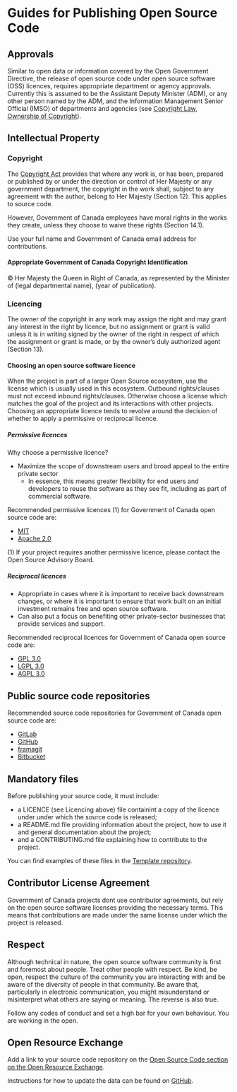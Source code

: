 # Guides for Publishing Open Source Code

## Approvals

Similar to open data or information covered by the Open Government Directive, the release of open source code under open source software (OSS) licences, requires appropriate department or agency approvals.
Currently this is assumed to be the Assistant Deputy Minister (ADM), or any other person named by the ADM, and the Information Management Senior Official (IMSO) of departments and agencies (see [Copyright Law, Ownership of Copyright](https://laws-lois.justice.gc.ca/eng/acts/c-42/page-4.html#h-7)).

## Intellectual Property

### Copyright

The [Copyright Act](http://laws-lois.justice.gc.ca/eng/acts/C-42/index.html) provides that where any work is, or has been, prepared or published by or under the direction or control of Her Majesty or any government department, the copyright in the work shall, subject to any agreement with the author, belong to Her Majesty (Section 12).  This applies to source code.

However, Government of Canada employees have moral rights in the works they create, unless they choose to waive these rights (Section 14.1).

Use your full name and Government of Canada email address for contributions.

#### Appropriate Government of Canada Copyright Identification

© Her Majesty the Queen in Right of Canada, as represented by the Minister of (legal departmental name), (year of publication).

### Licencing

The owner of the copyright in any work may assign the right and may grant any interest in the right by licence, but no assignment or grant is valid unless it is in writing signed by the owner of the right in respect of which the assignment or grant is made, or by the owner’s duly authorized agent (Section 13).

#### Choosing an open source software licence

When the project is part of a larger Open Source ecosystem, use the license which is usually used in this ecosystem.
Outbound rights/clauses must not exceed inbound rights/clauses.
Otherwise choose a license which matches the goal of the project and its interactions with other projects.
Choosing an appropriate licence tends to revolve around the decision of whether to apply a permissive or reciprocal licence.

##### Permissive licences

Why choose a permissive licence?

* Maximize the scope of downstream users and broad appeal to the entire private sector
  * In essence, this means greater flexibility for end users and developers to reuse the software as they see fit, including as part of commercial software.

Recommended permissive licences (1) for Government of Canada open source code are:

* [MIT](https://opensource.org/licenses/MIT)
* [Apache 2.0](https://opensource.org/licenses/Apache-2.0)

(1) If your project requires another permissive licence, please contact the Open Source Advisory Board.

##### Reciprocal licences


* Appropriate in cases where it is important to receive back downstream changes, or where it is important to ensure that work built on an initial investment remains free and open source software.
* Can also put a focus on benefiting other private-sector businesses that provide services and support.

Recommended reciprocal licences for Government of Canada open source code are:

* [GPL 3.0](https://www.gnu.org/licenses/gpl-3.0.en.html)
* [LGPL 3.0](https://www.gnu.org/licenses/lgpl-3.0.en.html)
* [AGPL 3.0](https://www.gnu.org/licenses/agpl-3.0.en.html)

## Public source code repositories

Recommended source code repositories for Government of Canada open source code are:

* [GitLab](https://gitlab.com/)
* [GitHub](https://github.com/)
* [framagit](https://framagit.org/)
* [Bitbucket](https://bitbucket.org/)

## Mandatory files

Before publishing your source code, it must include:

* a LICENCE (see Licencing above) file containint a copy of the licence under under which the source code is released;
* a README.md file providing information about the project, how to use it and general documentation about the project;
* and a CONTRIBUTING.md file explaining how to contribute to the project.

You can find examples of these files in the [Template repository](https://github.com/gctools-outilsgc/template-gabarit).

## Contributor License Agreement

Government of Canada projects dont use contributor agreements, but rely on the open source software licenses providing the necessary terms.
This means that contributions are made under the same license under which the project is released.

## Respect

Although technical in nature, the open source software community is first and foremost about people. Treat other people with respect. Be kind, be open, respect the culture of the community you are interacting with and be aware of the diversity of people in that community. Be aware that, particularly in electronic communication, you might misunderstand or misinterpret what others are saying or meaning. The reverse is also true.

Follow any codes of conduct and set a high bar for your own behaviour. You are working in the open.

## Open Resource Exchange

Add a link to your source code repository on the [Open Source Code section on the Open Resource Exchange](https://canada-ca.github.io/ore-ero/open-source-code.html).

Instructions for how to update the data can be found on [GitHub](https://github.com/canada-ca/ore-ero/tree/master/_data).
